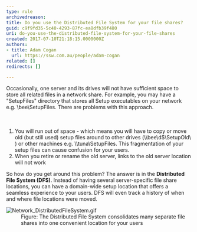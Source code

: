 ```yaml
---
type: rule
archivedreason: 
title: Do you use the Distributed File System for your file shares?
guid: c9f9fd35-5c40-4293-87fc-ea8dfb39f480
uri: do-you-use-the-distributed-file-system-for-your-file-shares
created: 2017-07-10T21:18:15.0000000Z
authors:
- title: Adam Cogan
  url: https://ssw.com.au/people/adam-cogan
related: []
redirects: []

---
```



​Occasionally, one server and its drives will not have sufficient space to store all related files in a network share. For example, you may have a &quot;SetupFiles&quot; directory that stores all Setup executables on your network e.g. \\bee\SetupFiles. There are problems with this approach.<br>
<br><excerpt class='endintro'></excerpt><br>
<ol><li>You will run out of space - which means you will have to copy or move old (but still used) setup files around to other drives (\\bee\d$\SetupOld\ ) or other machines e.g. \\tuna\SetupFiles. This fragmentation of your setup files can cause confusion for your users.</li><li>When you retire or rename the old server, links to the old server location will not work</li></ol><p>So how do you get around this problem? The answer is in the&#160;<strong>Distributed File System (DFS)</strong>. Instead of having several server-specific file share locations, you can have a domain-wide setup location that offers a seamless experience to your users. DFS will even track a history of when and where file locations were moved.<br></p><dl class="image"><dt><img src="/PublishingImages/Network_DistributedFileSystem.gif" alt="Network_DistributedFileSystem.gif" /></dt><dd>Figure&#58; The Distributed File System consolidates many separate file shares into one convenient location for your users</dd></dl>​<br>


